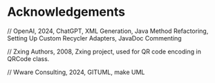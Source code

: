 # Acknowledgements

// OpenAI, 2024, ChatGPT, XML Generation, Java Method Refactoring, Setting Up Custom Recycler Adapters, JavaDoc Commenting

// Zxing Authors, 2008, Zxing project, used for QR code encoding in QRCode class.

// Wware Consulting, 2024, GITUML, make UML
